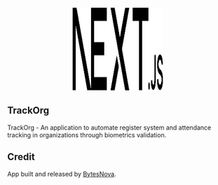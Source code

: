 <p align="center"><a href="#" target="_blank"><img src="./src/public/next.svg" width="206.5" height="190"></a></p>

## TrackOrg
TrackOrg - An application to automate register system and attendance tracking in organizations through biometrics validation.

## Credit
App built and released by [BytesNova](#).
